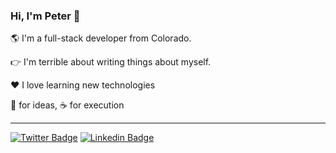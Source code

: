 ### Hi, I'm Peter 👋

🌎 I'm a full-stack developer from Colorado.

👉 I'm terrible about writing things about myself.

❤️ I love learning new technologies

🍺 for ideas, ☕️ for execution

---
[![Twitter Badge](https://img.shields.io/badge/-PTRFRLL-1ca0f1?style=flat-square&logo=twitter&logoColor=white&link=https://twitter.com/PTRFRLL)](https://twitter.com/PTRFRLL)
[![Linkedin Badge](https://img.shields.io/badge/-LinkedIn-blue?style=flat-square&logo=Linkedin&logoColor=white&link=https://www.linkedin.com/in/pfiorella)](https://www.linkedin.com/in/pfiorella/)
